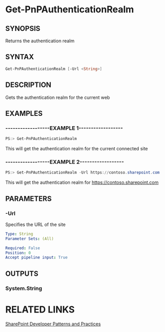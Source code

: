 # Get-PnPAuthenticationRealm

## SYNOPSIS
Returns the authentication realm

## SYNTAX 

```powershell
Get-PnPAuthenticationRealm [-Url <String>]
```

## DESCRIPTION
Gets the authentication realm for the current web

## EXAMPLES

### ------------------EXAMPLE 1------------------
```powershell
PS:> Get-PnPAuthenticationRealm
```

This will get the authentication realm for the current connected site

### ------------------EXAMPLE 2------------------
```powershell
PS:> Get-PnPAuthenticationRealm -Url https://contoso.sharepoint.com
```

This will get the authentication realm for https://contoso.sharepoint.com

## PARAMETERS

### -Url
Specifies the URL of the site

```yaml
Type: String
Parameter Sets: (All)

Required: False
Position: 0
Accept pipeline input: True
```

## OUTPUTS

### System.String

# RELATED LINKS

[SharePoint Developer Patterns and Practices](http://aka.ms/sppnp)